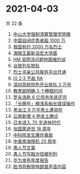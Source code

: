 # 2021-04-03

共 22 条

<!-- BEGIN ZHIHUSEARCH -->
<!-- 最后更新时间 Sat Apr 03 2021 19:02:21 GMT+0800 (China Standard Time) -->
1. [中山大学强制清算管理学院楼](https://www.zhihu.com/search?q=中山大学)
1. [中国自闭症患者超 1000 万](https://www.zhihu.com/search?q=自闭症)
1. [我国有约 2000 万名烈士](https://www.zhihu.com/search?q=清明)
1. [海贼王最新话宏大场面](https://www.zhihu.com/search?q=海贼王)
1. [HM 官网涉问题地图被约谈](https://www.zhihu.com/search?q=hm)
1. [台铁列车脱轨](https://www.zhihu.com/search?q=台铁列车)
1. [烈士寻亲公共服务平台开通](https://www.zhihu.com/search?q=烈士寻亲)
1. [iG 2:3 不敌 RA](https://www.zhihu.com/search?q=ig)
1. [深圳茶颜悦色开业排队 3 万号](https://www.zhihu.com/search?q=茶颜悦色)
1. [教育部明确 3 个睡眠时间](https://www.zhihu.com/search?q=睡眠时间)
1. [罗永浩称 6 亿债务年底还完](https://www.zhihu.com/search?q=罗永浩)
1. [「长赐号」搁浅系船长错误操作](https://www.zhihu.com/search?q=苏伊士运河)
1. [黑龙江 9 万平黑土遭盗挖](https://www.zhihu.com/search?q=黑土盗挖)
1. [云南新增 4 例本土确诊](https://www.zhihu.com/search?q=云南新增)
1. [日本进入 70 岁退休时代](https://www.zhihu.com/search?q=日本退休)
1. [张国荣逝世 18 周年](https://www.zhihu.com/search?q=张国荣)
1. [中科院发生爆炸事故](https://www.zhihu.com/search?q=中科院)
1. [中美南海撞机 20 周年](https://www.zhihu.com/search?q=中美撞机)
1. [愚人节文案](https://www.zhihu.com/search?q=愚人节文案)
1. [愚人节写敲诈信被判刑](https://www.zhihu.com/search?q=愚人节套路)
1. [华为发布年度报告](https://www.zhihu.com/search?q=华为年度报告)
1. [脸书将删带特朗普声音内容](https://www.zhihu.com/search?q=特朗普)
<!-- END ZHIHUSEARCH -->
